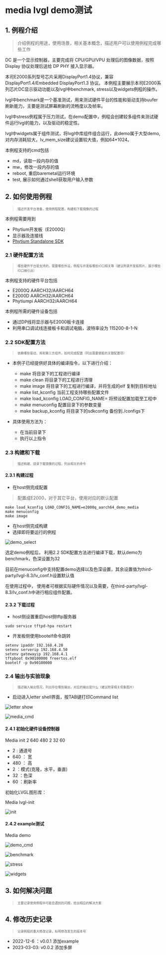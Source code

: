 # media lvgl demo测试

## 1. 例程介绍

>介绍例程的用途，使用场景，相关基本概念，描述用户可以使用例程完成哪些工作

DC 是一个显示控制器，主要完成将 CPU/GPU/VPU 处理后的图像数据，按照 Display 协议处理后送给 DP PHY 接入显示器。

本司E2000系列型号芯片采用DisplayPort1.4协议，兼容 DisplayPort1.4/Embedded DisplayPort1.3 协议。
本例程主要展示本司E2000系列芯片DC显示驱动功能以及lvgl中benchmark, stress以及widgets例程的操作。

lvgl中benchmark是一个基准测试，用来测试硬件平台的性能和驱动支持buufer刷新能力，主要是测试屏幕刷新的流畅度以及帧率。

lvgl中stress例程属于压力测试，在demo配置中，例程会创建较多组件来测试硬件运行lvgl的能力，以及驱动的稳定性。

lvgl中widgets属于组件测试，将lvgl中库组件组合运行，此demo属于大型demo,对内存消耗较大，lv_mem_size建议设置较大值，例如64*1024。

本例程支持的cmd包括

- md，读取一段内存的值
- mw，修改一段内存的值
- reboot, 重启baremetal运行环境
- test, 展示如何通过shell获取用户输入参数

## 2. 如何使用例程

><font size="1">描述开发平台准备，使用例程配置，构建和下载镜像的过程</font><br />

本例程需要用到

- Phytium开发板（E2000Q）
- 显示器及连接线
- [Phytium Standalone SDK](https://gitee.com/phytium_embedded/phytium-standalone-sdk)

### 2.1 硬件配置方法

><font size="1">哪些硬件平台是支持的，需要哪些外设，例程与开发板哪些IO口相关等（建议附录开发板照片，展示哪些IO口被引出）</font><br />

本例程支持的硬件平台包括

- E2000Q AARCH32/AARCH64
- E2000D AARCH32/AARCH64
- Phytiumpi AARCH32/AARCH64

本例程所需的硬件设备包括

- 通过DP线将显示器与E2000板卡连接
- 利用串口调试线连接板卡和调试电脑，波特率设为 115200-8-1-N

### 2.2 SDK配置方法

><font size="1">依赖哪些驱动、库和第三方组件，如何完成配置（列出需要使能的关键配置项）</font><br />


- 本例子已经提供好具体的编译指令，以下进行介绍：
    - make 将目录下的工程进行编译
    - make clean  将目录下的工程进行清理
    - make image   将目录下的工程进行编译，并将生成的elf 复制到目标地址
    - make list_kconfig 当前工程支持哪些配置文件
    - make load_kconfig LOAD_CONFIG_NAME=<kconfig configuration files>  将预设配置加载至工程中
    - make menuconfig   配置目录下的参数变量
    - make backup_kconfig 将目录下的sdkconfig 备份到./configs下

- 具体使用方法为：
  - 在当前目录下
  - 执行以上指令

### 2.3 构建和下载

><font size="1">描述构建、烧录下载镜像的过程，列出相关的命令</font><br />

#### 2.3.1 构建过程

- 在host侧完成配置

>配置成E2000，对于其它平台，使用对应的默认配置
```
make load_kconfig LOAD_CONFIG_NAME=e2000q_aarch64_demo_media 
make menuconfig
make image
```
- 在host侧完成构建
- 选择即将要运行的例程

![demo_select](fig/demo_select.png)

选定demo例程后， 利用2.2 SDK配置方法进行编译下载，默认demo为benchmark，色深设置为32

目前在menuconfig中支持配置demo选择以及色深设置，其余设置值为third-party/lvgl-8.3/lv_conf.h设置默认值

在使用过程中， 使用者可根据实际硬件情况以及需要，在third-party/lvgl-8.3/lv_conf.h中进行相应组件配置。

#### 2.3.2 下载过程

- host侧设置重启host侧tftp服务器
```
sudo service tftpd-hpa restart
```
- 开发板侧使用bootelf命令跳转
```
setenv ipaddr 192.168.4.20  
setenv serverip 192.168.4.50 
setenv gatewayip 192.168.4.1 
tftpboot 0x90100000 freertos.elf
bootelf -p 0x90100000
```
### 2.4  输出与实验现象

><font size="1">描述输入输出情况，列出存在哪些输出，对应的输出是什么（建议附录相关现象图片）</font><br />

- 启动进入letter shell界面，按TAB键打印Command list

![letter show](fig/letter_shell.jpg)

![media_cmd](fig/media_cmd.png)

#### 2.4.1 初始化硬件设备控制器

Media init 2 640 480 2 32 60

- 2   :  通道号
- 640 ： 宽
- 480 ： 高
- 2   ：模式(克隆，水平，垂直)
- 32  ：色深
- 60  ：刷新率

初始化LVGL图形库：

Media lvgl-init

![init](fig/media_init.png)

#### 2.4.2 example测试

Media demo

![demo_cmd](fig/demo_cmd.png)

![benchmark](fig/lvgl_benchmark.jpg)

![stress](fig/lvgl_stress.jpg)

![widgets](fig/lvgl_widgets.jpg)


## 3. 如何解决问题

><font size="1">主要记录使用例程中可能会遇到的问题，给出相应的解决方案</font><br />

## 4. 修改历史记录

><font size="1">记录例程的重大修改记录，标明修改发生的版本号 </font><br />

- 2022-12-6 ：v0.0.1 添加example
- 2023-03-03: v0.0.2 添加多屏

